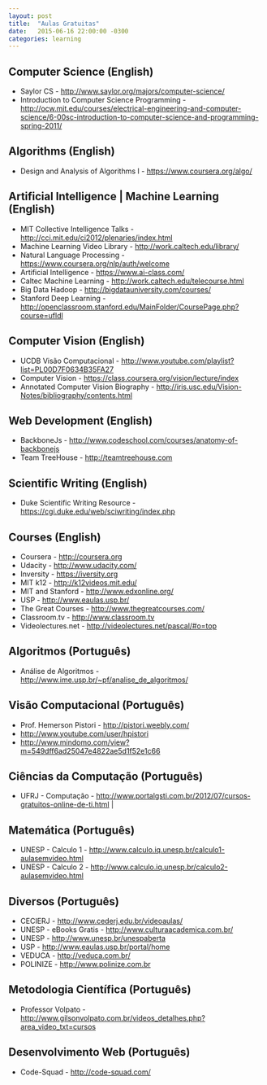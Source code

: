 ```yaml
---
layout: post
title:  "Aulas Gratuitas"
date:   2015-06-16 22:00:00 -0300
categories: learning
---
```


## Computer Science (English)

- Saylor CS -  http://www.saylor.org/majors/computer-science/
- Introduction to Computer Science Programming - http://ocw.mit.edu/courses/electrical-engineering-and-computer-science/6-00sc-introduction-to-computer-science-and-programming-spring-2011/

## Algorithms (English)

- Design and Analysis of Algorithms I - https://www.coursera.org/algo/

## Artificial Intelligence | Machine Learning (English)

- MIT Collective Intelligence Talks - http://cci.mit.edu/ci2012/plenaries/index.html
- Machine Learning Video Library - http://work.caltech.edu/library/
- Natural Language Processing - https://www.coursera.org/nlp/auth/welcome
- Artificial Intelligence - https://www.ai-class.com/
- Caltec Machine Learning - http://work.caltech.edu/telecourse.html
- Big Data Hadoop - http://bigdatauniversity.com/courses/
- Stanford Deep Learning - http://openclassroom.stanford.edu/MainFolder/CoursePage.php?course=ufldl

## Computer Vision (English)

- UCDB Visão Computacional - http://www.youtube.com/playlist?list=PL00D7F0634B35FA27
- Computer Vision - https://class.coursera.org/vision/lecture/index
- Annotated Computer Vision Biography - http://iris.usc.edu/Vision-Notes/bibliography/contents.html 

## Web Development (English)

- BackboneJs - http://www.codeschool.com/courses/anatomy-of-backbonejs 
- Team TreeHouse - http://teamtreehouse.com

## Scientific Writing (English)

- Duke Scientific Writing Resource - https://cgi.duke.edu/web/sciwriting/index.php

## Courses (English)

- Coursera - http://coursera.org
- Udacity - http://www.udacity.com/
- Inversity - https://iversity.org
- MIT k12 - http://k12videos.mit.edu/
- MIT and Stanford - http://www.edxonline.org/
- USP - http://www.eaulas.usp.br/ 
- The Great Courses - http://www.thegreatcourses.com/
- Classroom.tv - http://www.classroom.tv
- Videolectures.net - http://videolectures.net/pascal/#o=top

## Algoritmos (Português)

- Análise de Algoritmos - http://www.ime.usp.br/~pf/analise_de_algoritmos/

## Visão Computacional (Português)

- Prof. Hemerson Pistori - http://pistori.weebly.com/
- http://www.youtube.com/user/hpistori
- http://www.mindomo.com/view?m=549dff6ad25047e4822ae5d1f52e1c66

## Ciências da Computação (Português)

- UFRJ - Computação - http://www.portalgsti.com.br/2012/07/cursos-gratuitos-online-de-ti.html | 

## Matemática (Português)

- UNESP - Calculo 1 - http://www.calculo.iq.unesp.br/calculo1-aulasemvideo.html
- UNESP - Calculo 2 - http://www.calculo.iq.unesp.br/calculo2-aulasemvideo.html

## Diversos (Português)

- CECIERJ - http://www.cederj.edu.br/videoaulas/
- UNESP - eBooks Gratis - http://www.culturaacademica.com.br/
- UNESP - http://www.unesp.br/unespaberta
- USP - http://www.eaulas.usp.br/portal/home
- VEDUCA - http://veduca.com.br/
- POLINIZE - http://www.polinize.com.br

## Metodologia Científica (Português)

- Professor Volpato - http://www.gilsonvolpato.com.br/videos_detalhes.php?area_video_txt=cursos

## Desenvolvimento Web (Português)

- Code-Squad - http://code-squad.com/ 